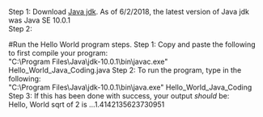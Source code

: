 Step 1: Download [Java jdk](http://www.oracle.com/technetwork/java/javase/downloads/index.html). As of 6/2/2018, the latest version of Java jdk was Java SE 10.0.1    
Step 2:



#Run the Hello World program steps.
Step 1: Copy and paste the following to first compile your program:    
"C:\Program Files\Java\jdk-10.0.1\bin\javac.exe" Hello_World_Java_Coding.java 
Step 2: To run the program, type in the following:   
"C:\Program Files\Java\jdk-10.0.1\bin\java.exe" Hello_World_Java_Coding
Step 3: If this has been done with success, your output *should* be:    
Hello, World
sqrt of 2 is ...1.4142135623730951